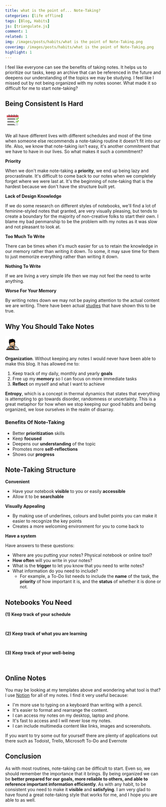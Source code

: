 ```yaml
---
title: what is the point of... Note-Taking?
categories: [life offline]
tags: [Blog, Habits]
js: [triangulate.js]
comment: 1
related: 1
img: /images/posts/habits/what is the point of Note-Taking.png
coverimg: /images/posts/habits/what is the point of Note-Taking.png
highlight: 1
---
```


I feel like everyone can see the benefits of taking notes. It helps us to prioritize our tasks, keep an archive that can be referenced in the future and deepens our understanding of the topics we may be studying. I feel like I missed out by not being organized with my notes sooner. What made it so difficult for me to start note-taking? 

## Being Consistent Is Hard

<img alt="pixel-art-todo" loading="lazy" src="/images/posts/habits/Check_Todo_List.gif" class="right-align pixelart">

We all have different lives with different schedules and most of the time when someone else recommends a note-taking routine it doesn't fit into our life. Also, we know that note-taking isn't easy, it's another commitment that we have to have in our lives. So what makes it such a commitment?

**Priority**

When we don't make note-taking a **priority**, we end up being lazy and procrastinate. It's difficult to come back to our notes when we completely forget where we were last at. It's the beginning of note-taking that is the hardest because we don't have the structure built yet.

**Lack of Design Knowledge**

If we do some research on different styles of notebooks, we'll find a lot of feminine-styled notes that granted, are very visually pleasing, but tends to create a boundary for the majority of non-creative folks to start their own. I blame my bad penmanship to be the problem with my notes as it was slow and not pleasant to look at.

**Too Much To Write**

There can be times when it's much easier for us to retain the knowledge in our memory rather than writing it down. To some, it may save time for them to just memorize everything rather than writing it down.

**Nothing To Write**

If we are living a very simple life then we may not feel the need to write anything. 

**Worse For Your Memory**

By writing notes down we may not be paying attention to the actual content we are writing. There have been actual [studies](https://www.panopto.com/blog/put-down-that-notebook-new-studies-find-taking-notes-is-bad-for-your-memory/#:~:text=Bloomberg%20Business%20summarizes%20the%20findings,Taking%20Notes%20Kills%20Your%20Memory.&text=It%20turns%20out%2C%20taking%20notes,we%20can%20write%20it%20down.) that have shown this to be true. 

## Why You Should Take Notes

<img alt="pixel-art-writing" src="/images/posts/habits/Pixel Me Writing.gif" class="right-align pixelart">

**Organization**. Without keeping any notes I would never have been able to make this blog. It has allowed me to:

1. Keep track of my daily, monthly and yearly **goals**
2. Free up my **memory** so I can focus on more immediate tasks
3. **Reflect** on myself and what I want to achieve

**Entropy**, which is a concept in thermal dynamics that states that everything is attempting to go towards disorder, randomness or uncertainty. This is a great metaphor for how when we stop keeping our good habits and being organized, we lose ourselves in the realm of disarray.

### Benefits Of Note-Taking

- Better **prioritization** skills
- Keep **focused**
- Deepens our **understanding** of the topic
- Promotes more **self-reflections**
- Shows our **progress**

## Note-Taking Structure

**Convenient**

- Have your notebook **visible** to you or easily **accessible**
- Allow it to be **searchable**

**Visually Appealing**

- By making use of underlines, colours and bullet points you can make it easier to recognize the key points
- Creates a more welcoming environment for you to come back to

**Have a system**

Have answers to these questions:

- Where are you putting your notes? Physical notebook or online tool?
- **How often** will you write in your notes?
- What is the **trigger** to let you know that you need to write notes?
- What information do you need to include?
    - For example, a To-Do list needs to include the **name** of the task, the **priority** of how important it is, and the **status** of whether it is done or not.

## Notebooks You Need

**(1) Keep track of your schedule**

<img class="lazy" data-src="../images/posts/habits/todo template.png" width="70%"/>

**(2) Keep track of what you are learning**

<img class="lazy" data-src="../images/posts/habits/study template.png" width="70%"/>

**(3) Keep track of your well-being**

<img class="lazy" data-src="../images/posts/habits/journal template.png" width="70%"/>

## Online Notes

You may be looking at my templates above and wondering what tool is that? I use [Notion](https://www.notion.so/) for all of my notes. I find it very useful because:

- I'm more use to typing on a keyboard than writing with a pencil.
- It's easier to format and rearrange the content.
- I can access my notes on my desktop, laptop and phone.
- It's fast to access and I will never lose my notes.
- I can include multimedia content like links, images and screenshots.

If you want to try some out for yourself there are plenty of applications out there such as Todoist, Trello, Microsoft To-Do and Evernote

## Conclusion

As with most routines, note-taking can be difficult to start. Even so, we should remember the importance that it brings. By being organized we can be **better prepared for our goals, more reliable to others, and able to reference important information efficiently**. As with any habit, to be consistent you need to make it **visible** and **satisfying**. I am very glad to have found a great note-taking style that works for me, and I hope you are able to as well.